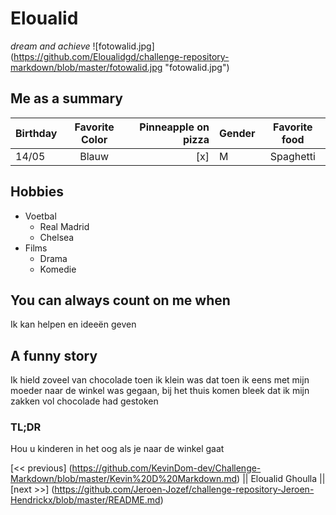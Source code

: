 # Eloualid
*dream and achieve*
![fotowalid.jpg] (https://github.com/Eloualidgd/challenge-repository-markdown/blob/master/fotowalid.jpg "fotowalid.jpg")


## Me as a summary 

| Birthday      | Favorite Color     | Pinneapple on pizza     | Gender      |Favorite food     |
| :------------- | :----------: | -----------: | :------------- | :----------: |
|  14/05        |   Blauw            | [x] | M | Spaghetti |


## Hobbies
 * Voetbal
	* Real Madrid
	* Chelsea
* Films 
	* Drama
	* Komedie
 

## You can always count on me when
 Ik kan helpen en ideeën geven

## A funny story 
 Ik hield zoveel van chocolade toen ik klein was dat toen ik eens met mijn moeder naar de winkel was gegaan, bij het thuis komen bleek dat ik mijn zakken vol chocolade had gestoken

### TL;DR
 Hou u kinderen in het oog als je naar de winkel gaat

[<< previous] (https://github.com/KevinDom-dev/Challenge-Markdown/blob/master/Kevin%20D%20Markdown.md) || Eloualid Ghoulla || [next >>] (https://github.com/Jeroen-Jozef/challenge-repository-Jeroen-Hendrickx/blob/master/README.md)
